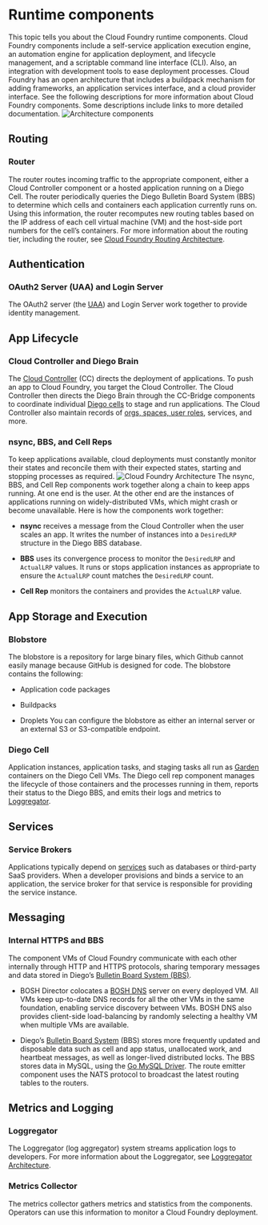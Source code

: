 # Runtime components
This topic tells you about the Cloud Foundry runtime components.
Cloud Foundry components include a self-service application execution engine, an automation engine for application deployment, and lifecycle management, and a scriptable command line interface (CLI). Also, an integration with development tools to ease deployment processes.
Cloud Foundry has an open architecture that includes a buildpack mechanism for adding frameworks, an application services interface, and a cloud provider interface.
See the following descriptions for more information about Cloud Foundry components. Some descriptions include links to more detailed documentation.
![Architecture components](https://docs.cloudfoundry.org/concepts/images/cf_architecture_block.png)

## Routing

### Router
The router routes incoming traffic to the appropriate component, either a Cloud Controller component or a hosted application running on a Diego Cell.
The router periodically queries the Diego Bulletin Board System (BBS) to determine which cells and containers each application currently runs on. Using this information, the router recomputes new routing tables based on the IP address of each cell virtual machine (VM) and the host-side port numbers for the cell’s containers.
For more information about the routing tier, including the router, see [Cloud Foundry Routing Architecture](https://docs.cloudfoundry.org/concepts/cf-routing-architecture.html).

## Authentication

### OAuth2 Server (UAA) and Login Server
The OAuth2 server (the [UAA](https://docs.cloudfoundry.org/concepts/architecture/uaa.html)) and Login Server work together to provide identity management.

## App Lifecycle

### Cloud Controller and Diego Brain
The [Cloud Controller](https://docs.cloudfoundry.org/concepts/architecture/cloud-controller.html) (CC) directs the deployment of applications. To push an app to Cloud Foundry, you target the Cloud Controller. The Cloud Controller then directs the Diego Brain through the CC-Bridge components to coordinate individual [Diego cells](https://docs.cloudfoundry.org/concepts/architecture/index.html#diego-cell) to stage and run applications.
The Cloud Controller also maintain records of [orgs, spaces, user roles](https://docs.cloudfoundry.org/concepts/roles.html), services, and more.

### nsync, BBS, and Cell Reps
To keep applications available, cloud deployments must constantly monitor their states and reconcile them with their expected states, starting and stopping processes as required.
![Cloud Foundry Architecture](https://docs.cloudfoundry.org/concepts/images/diego/app-monitor-sync-diego.png)
The nsync, BBS, and Cell Rep components work together along a chain to keep apps running. At one end is the user. At the other end are the instances of applications running on widely-distributed VMs, which might crash or become unavailable.
Here is how the components work together:

* **nsync** receives a message from the Cloud Controller when the user scales an app. It writes the number of instances into a `DesiredLRP` structure in the Diego BBS database.

* **BBS** uses its convergence process to monitor the `DesiredLRP` and `ActualLRP` values. It runs or stops application instances as appropriate to ensure the `ActualLRP` count matches the `DesiredLRP` count.

* **Cell Rep** monitors the containers and provides the `ActualLRP` value.

## App Storage and Execution

### Blobstore
The blobstore is a repository for large binary files, which Github cannot easily manage because GitHub is designed for code. The blobstore contains the following:

* Application code packages

* Buildpacks

* Droplets
You can configure the blobstore as either an internal server or an external S3 or S3-compatible endpoint.

### Diego Cell
Application instances, application tasks, and staging tasks all run as [Garden](https://docs.cloudfoundry.org/concepts/architecture/garden.html) containers on the Diego Cell VMs. The Diego cell rep component manages the lifecycle of those containers and the processes running in them, reports their status to the Diego BBS, and emits their logs and metrics to [Loggregator](https://docs.cloudfoundry.org/concepts/architecture/index.html#metrics-logging).

## Services

### Service Brokers
Applications typically depend on [services](http://docs.cloudfoundry.org/services/index.html) such as databases or third-party SaaS providers. When a developer provisions and binds a service to an application, the service broker for that service is responsible for providing the service instance.

## Messaging

### Internal HTTPS and BBS
The component VMs of Cloud Foundry communicate with each other internally through HTTP and HTTPS protocols, sharing temporary messages and data stored in Diego’s [Bulletin Board System (BBS)](https://docs.cloudfoundry.org/concepts/diego/diego-architecture.html#bbs).

* BOSH Director colocates a [BOSH DNS](https://bosh.io/docs/dns/) server on every deployed VM. All VMs keep up-to-date DNS records for all the other VMs in the same foundation, enabling service discovery between VMs. BOSH DNS also provides client-side load-balancing by randomly selecting a healthy VM when multiple VMs are available.

* Diego’s [Bulletin Board System](https://docs.cloudfoundry.org/concepts/diego/diego-architecture.html#bbs) (BBS) stores more frequently updated and disposable data such as cell and app status, unallocated work, and heartbeat messages, as well as longer-lived distributed locks. The BBS stores data in MySQL, using the [Go MySQL Driver](https://github.com/go-sql-driver/mysql).
The route emitter component uses the NATS protocol to broadcast the latest routing tables to the routers.

## Metrics and Logging

### Loggregator
The Loggregator (log aggregator) system streams application logs to developers.
For more information about the Loggregator, see [Loggregator Architecture](https://docs.cloudfoundry.org/loggregator/architecture.html).

### Metrics Collector
The metrics collector gathers metrics and statistics from the components.
Operators can use this information to monitor a Cloud Foundry deployment.